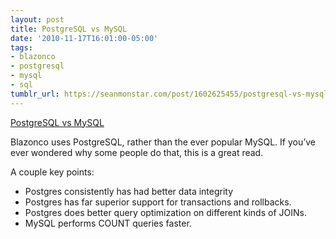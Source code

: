 ```yaml
---
layout: post
title: PostgreSQL vs MySQL
date: '2010-11-17T16:01:00-05:00'
tags:
- blazonco
- postgresql
- mysql
- sql
tumblr_url: https://seanmonstar.com/post/1602625455/postgresql-vs-mysql
---
```

[PostgreSQL vs MySQL](http://wiki.postgresql.org/wiki/Why_PostgreSQL_Instead_of_MySQL_2009)  

Blazonco uses PostgreSQL, rather than the ever popular MySQL. If you’ve ever wondered why some people do that, this is a great read.

A couple key points:

- Postgres consistently has had better data integrity
- Postgres has far superior support for transactions and rollbacks.
- Postgres does better query optimization on different kinds of JOINs.
- MySQL performs COUNT queries faster.

